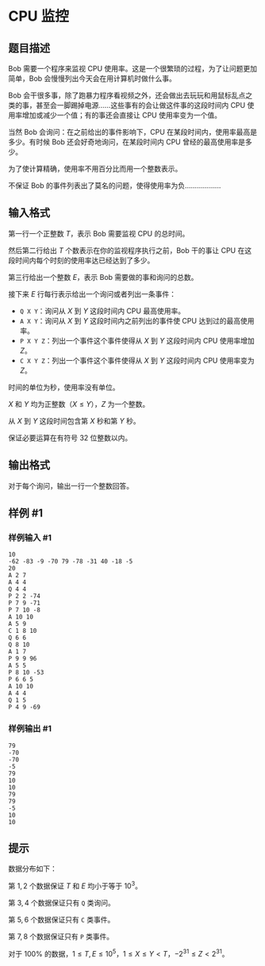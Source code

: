 # CPU 监控

## 题目描述

Bob 需要一个程序来监视 CPU 使用率。这是一个很繁琐的过程，为了让问题更加简单，Bob 会慢慢列出今天会在用计算机时做什么事。 

Bob 会干很多事，除了跑暴力程序看视频之外，还会做出去玩玩和用鼠标乱点之类的事，甚至会一脚踢掉电源……这些事有的会让做这件事的这段时间内 CPU 使用率增加或减少一个值；有的事还会直接让 CPU 使用率变为一个值。 

当然 Bob 会询问：在之前给出的事件影响下，CPU 在某段时间内，使用率最高是多少。有时候 Bob 还会好奇地询问，在某段时间内 CPU 曾经的最高使用率是多少。 

为了使计算精确，使用率不用百分比而用一个整数表示。 

不保证 Bob 的事件列表出了莫名的问题，使得使用率为负………………

## 输入格式

第一行一个正整数 $T$，表示 Bob 需要监视 CPU 的总时间。 

然后第二行给出 $T$ 个数表示在你的监视程序执行之前，Bob 干的事让 CPU 在这段时间内每个时刻的使用率达已经达到了多少。 

第三行给出一个整数 $E$，表示 Bob 需要做的事和询问的总数。 

接下来 $E$ 行每行表示给出一个询问或者列出一条事件： 

- `Q X Y`：询问从 $X$ 到 $Y$ 这段时间内 CPU 最高使用率。
- `A X Y`：询问从 $X$ 到 $Y$ 这段时间内之前列出的事件使 CPU 达到过的最高使用率。
- `P X Y Z`：列出一个事件这个事件使得从 $X$ 到 $Y$ 这段时间内 CPU 使用率增加 $Z$。
- `C X Y Z`：列出一个事件这个事件使得从 $X$ 到 $Y$ 这段时间内 CPU 使用率变为 $Z$。

时间的单位为秒，使用率没有单位。 

$X$ 和 $Y$ 均为正整数（$X\le Y$），$Z$ 为一个整数。 

从 $X$ 到 $Y$ 这段时间包含第 $X$ 秒和第 $Y$ 秒。 

保证必要运算在有符号 32 位整数以内。

## 输出格式

对于每个询问，输出一行一个整数回答。

## 样例 #1

### 样例输入 #1
```
10
-62 -83 -9 -70 79 -78 -31 40 -18 -5 
20
A 2 7
A 4 4
Q 4 4
P 2 2 -74
P 7 9 -71
P 7 10 -8
A 10 10
A 5 9
C 1 8 10
Q 6 6
Q 8 10
A 1 7
P 9 9 96
A 5 5
P 8 10 -53
P 6 6 5
A 10 10
A 4 4
Q 1 5
P 4 9 -69
```

### 样例输出 #1

```
79
-70
-70
-5
79
10
10
79
79
-5
10
10
```

## 提示

数据分布如下： 

第 $1,2$ 个数据保证 $T$ 和 $E$ 均小于等于 $10^3$。 

第 $3,4$ 个数据保证只有 `Q` 类询问。

第 $5,6$ 个数据保证只有 `C` 类事件。

第 $7,8$ 个数据保证只有 `P` 类事件。

对于 $100\%$ 的数据，$1\le T,E\le 10^5$，$1\le X\le Y\lt T$，$-2^{31}\leq Z\lt 2^{31}$。
